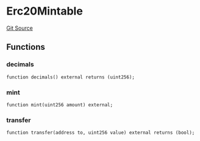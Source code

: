 # Erc20Mintable
[Git Source](https://github.com/bob-collective/bob/blob/9dd94230dd2abcab7dfb659e986743be10093c68/src/swap/Faucet.sol)


## Functions
### decimals


```solidity
function decimals() external returns (uint256);
```

### mint


```solidity
function mint(uint256 amount) external;
```

### transfer


```solidity
function transfer(address to, uint256 value) external returns (bool);
```

